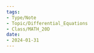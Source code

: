 ```yaml
---  
tags:  
- Type/Note  
- Topic/Differential_Equations  
- Class/MATH_20D  
date:  
- 2024-01-31  
---  
```


